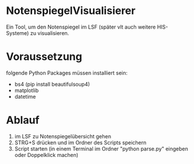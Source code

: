 # NotenspiegelVisualisierer

Ein Tool, um den Notenspiegel im LSF (später vlt auch weitere HIS-Systeme) zu visualisieren.

# Voraussetzung 
folgende Python Packages müssen installiert sein:
- bs4 (pip install beautifulsoup4)
- matplotlib
- datetime

# Ablauf
1. im LSF zu Notenspiegelübersicht gehen
2. STRG+S drücken und im Ordner des Scripts speichern
3. Script starten (in einem Terminal im Ordner "python parse.py" eingeben oder Doppelklick machen)